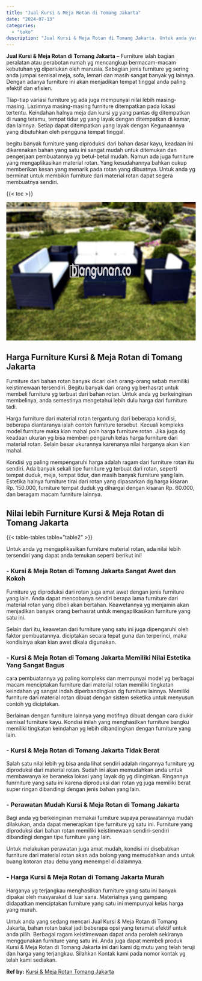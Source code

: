 ```yaml
---
title: "Jual Kursi & Meja Rotan di Tomang Jakarta"
date: "2024-07-13"
categories: 
  - "toko"
description: "Jual Kursi & Meja Rotan di Tomang Jakarta. Untuk anda yang sedang mencari Jual Kursi & Meja Rotan di Tomang Jakarta, bahan rotan bakal jadi beberapa opsi yan..."
---
```


**Jual Kursi & Meja Rotan di Tomang Jakarta** – Furniture ialah bagian peralatan atau perabotan rumah yg mencangkup bermacam-macam kebutuhan yg diperlukan oleh manusia. Sebagian jenis furniture yg sering anda jumpai semisal meja, sofa, lemari dan masih sangat banyak yg lainnya. Dengan adanya furniture ini akan menjadikan tempat tinggal anda paling efektif dan efisien.

Tiap-tiap variasi furniture yg ada juga mempunyai nilai lebih masing-masing. Lazimnya masing-masing furniture ditempatkan pada lokasi tertentu. Keindahan halnya meja dan kursi yg yang pantas dg ditempatkan di ruang tetamu, tempat tidur yg yang layak dengan ditempatkan di kamar, dan lainnya. Setiap dapat ditempatkan yang layak dengan Kegunaannya yang dibutuhkan oleh pengguna tempat tinggal.

begitu banyak furniture yang diproduksi dari bahan dasar kayu, keadaan ini dikarenakan bahan yang satu ini sangat mudah untuk ditemukan dan pengerjaan pembuatannya yg betul-betul mudah. Namun ada juga furniture yang mengaplikasikan material rotan. Yang kesudahannya bahkan cukup memberikan kesan yang menarik pada rotan yang dibuatnya. Untuk anda yg berminat untuk membikin furniture dari material rotan dapat segera membuatnya sendiri.

{{< toc >}}

![Jual Kursi & Meja Rotan di Tomang Jakarta](/images/kursi-meja-rotan-murah47.png)

## Harga Furniture Kursi & Meja Rotan di Tomang Jakarta

Furniture dari bahan rotan banyak dicari oleh orang-orang sebab memiliki keistimewaan tersendiri. Begitu banyak dari orang yg berhasrat untuk membeli furniture yg terbuat dari bahan rotan. Untuk anda yg berkeinginan membelinya, anda semestinya mengetahui lebih dulu harga dari furniture tadi.

Harga furniture dari material rotan tergantung dari beberapa kondisi, beberapa diantaranya ialah contoh furniture tersebut. Kecuali kompleks model furniture maka kian mahal poin harga furniture rotan. Jika juga dg keadaan ukuran yg bisa memberi pengaruh kelas harga furniture dari material rotan. Selain besar ukurannya karenanya nilai harganya akan kian mahal.

Kondisi yg paling mempengaruhi harga adalah ragam dari furniture rotan itu sendiri. Ada banyak sekali tipe furniture yg terbuat dari rotan, seperti tempat duduk, meja, tempat tidur, dan masih banyak furniture yang lain. Estetika halnya furniture tirai dari rotan yang dipasarkan dg harga kisaran Rp. 150.000, furniture tempat duduk yg dihargai dengan kisaran Rp. 60.000, dan beragam macam furniture lainnya.

## Nilai lebih Furniture Kursi & Meja Rotan di Tomang Jakarta

{{< table-tables table="table2" >}}

Untuk anda yg mengaplikasikan furniture material rotan, ada nilai lebih tersendiri yang dapat anda temukan seperti berikut ini!

### \- Kursi & Meja Rotan di Tomang Jakarta Sangat Awet dan Kokoh

Furniture yg diproduksi dari rotan juga amat awet dengan jenis furniture yang lain. Anda dapat mencobanya sendiri berapa lama furniture dari material rotan yang dibeli akan bertahan. Keawetannya yg menjamin akan menjadikan banyak orang berhasrat untuk mengaplikasikan furniture yang satu ini.

Selain dari itu, keawetan dari furniture yang satu ini juga dipengaruhi oleh faktor pembuatannya. diciptakan secara tepat guna dan terperinci, maka kondisinya akan kian awet dikala digunakan.

### \- Kursi & Meja Rotan di Tomang Jakarta Memiliki Nilai Estetika Yang Sangat Bagus

cara pembuatannya yg paling kompleks dan mempunyai model yg berbagai macam menciptakan furniture dari material rotan memiliki tingkatan keindahan yg sangat indah diperbandingkan dg furniture lainnya. Memiliki furniture dari material rotan dibuat dengan sistem seketika untuk menyusun contoh yg diciptakan.

Berlainan dengan furniture lainnya yang motifnya dibuat dengan cara diukir semisal furniture kayu. Kondisi inilah yang menghasilkan furniture bangku memiliki tingkatan keindahan yg lebih dibandingkan dengan furniture yang lain.

### \- Kursi & Meja Rotan di Tomang Jakarta Tidak Berat

Salah satu nilai lebih yg bisa anda lihat sendiri adalah ringannya furniture yg diproduksi dari material rotan. Sudah ini akan memudahkan anda untuk membawanya ke beraneka lokasi yang layak dg yg diinginkan. Ringannya funrniture yang satu ini karena diproduksi dari rotan yg juga memiliki berat super ringan dibandingi dengan jenis bahan yang lain.

### \- Perawatan Mudah Kursi & Meja Rotan di Tomang Jakarta

Bagi anda yg berkeinginan memakai furniture supaya perawatannya mudah dilakukan, anda dapat menerapkan tipe furniture yg satu ini. Furniture yang diproduksi dari bahan rotan memiliki keistimewaan sendiri-sendiri dibandingi dengan tipe furniture yang lain.

Untuk melakukan perawatan juga amat mudah, kondisi ini disebabkan furniture dari material rotan akan ada bolong yang memudahkan anda untuk buang kotoran atau debu yang menempel di dalamnya.

### \- Harga Kursi & Meja Rotan di Tomang Jakarta Murah

Harganya yg terjangkau menghasilkan furniture yang satu ini banyak dipakai oleh masyarakat di luar sana. Materialnya yang gampang didapatkan menciptakan furniture yang satu ini mempunyai kelas harga yang murah.

Untuk anda yang sedang mencari Jual Kursi & Meja Rotan di Tomang Jakarta, bahan rotan bakal jadi beberapa opsi yang teramat efektif untuk anda pilih. Berbagai ragam keistimewaan dapat anda peroleh sekiranya menggunakan furniture yang satu ini. Anda juga dapat membeli produk Kursi & Meja Rotan di Tomang Jakarta ini dari kami dg mutu yang telah teruji dan harga yang terjangkau. Silahkan Kontak kami pada nomor kontak yg telah kami sediakan.

**Ref by:** [Kursi & Meja Rotan Tomang Jakarta](https://id.wikipedia.org/wiki/Kursi)
